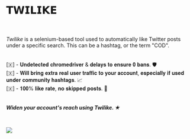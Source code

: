 # 𝗧𝗪𝗜𝗟𝗜𝗞𝗘 #

<br><br>*Twilike* is a selenium-based tool used to automatically like Twitter posts under a specific search. This can be a hashtag, or the term "COD".<br>
<br><br>
[​🇽​] - 𝐔𝐧𝐝𝐞𝐭𝐞𝐜𝐭𝐞𝐝 𝐜𝐡𝐫𝐨𝐦𝐞𝐝𝐫𝐢𝐯𝐞𝐫 & 𝐝𝐞𝐥𝐚𝐲𝐬 𝐭𝐨 𝐞𝐧𝐬𝐮𝐫𝐞 𝟎 𝐛𝐚𝐧𝐬. 🛡️<br>
[​🇽​] - 𝐖𝐢𝐥𝐥 𝐛𝐫𝐢𝐧𝐠 𝐞𝐱𝐭𝐫𝐚 𝐫𝐞𝐚𝐥 𝐮𝐬𝐞𝐫 𝐭𝐫𝐚𝐟𝐟𝐢𝐜 𝐭𝐨 𝐲𝐨𝐮𝐫 𝐚𝐜𝐜𝐨𝐮𝐧𝐭, 𝐞𝐬𝐩𝐞𝐜𝐢𝐚𝐥𝐥𝐲 𝐢𝐟 𝐮𝐬𝐞𝐝 𝐮𝐧𝐝𝐞𝐫 𝐜𝐨𝐦𝐦𝐮𝐧𝐢𝐭𝐲 𝐡𝐚𝐬𝐡𝐭𝐚𝐠𝐬. 📈<br>
[​🇽​] - 𝟏𝟎𝟎% 𝐥𝐢𝐤𝐞 𝐫𝐚𝐭𝐞, 𝐧𝐨 𝐬𝐤𝐢𝐩𝐩𝐞𝐝 𝐩𝐨𝐬𝐭𝐬. 💯<br>
<br><br>
***Widen your account's reach using Twilike. ★***

<br>

![](https://i.imgur.com/GriFdvM.png)
